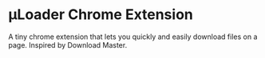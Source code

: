 # μLoader Chrome Extension

A tiny chrome extension that lets you quickly and easily download files on a page. Inspired by Download Master.
